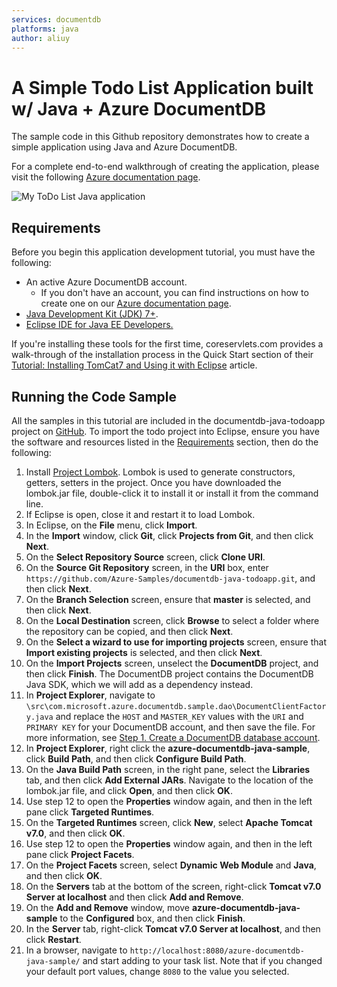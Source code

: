 ```yaml
---
services: documentdb
platforms: java
author: aliuy
---
```


# A Simple Todo List Application built w/ Java + Azure DocumentDB

The sample code in this Github repository demonstrates how to create a simple application using Java and Azure DocumentDB.

For a complete end-to-end walkthrough of creating the application, please visit the following [Azure documentation page](https://azure.microsoft.com/documentation/articles/documentdb-java-application/).

![My ToDo List Java application](./media/documentdb-java-application/image1.png)


## <a id="Requirements"></a>Requirements
Before you begin this application development tutorial, you must have the following:

- An active Azure DocumentDB account. 
  - If you don't have an account, you can find instructions on how to create one on our [Azure documentation page](https://azure.microsoft.com/documentation/articles/documentdb-create-account/).
- [Java Development Kit (JDK) 7+](http://www.oracle.com/technetwork/java/javase/downloads/index.html).
- [Eclipse IDE for Java EE Developers.](http://www.eclipse.org/downloads/packages/eclipse-ide-java-ee-developers/lunasr1)

If you're installing these tools for the first time, coreservlets.com provides a walk-through of the installation process in the Quick Start section of their [Tutorial: Installing TomCat7 and Using it with Eclipse](http://www.coreservlets.com/Apache-Tomcat-Tutorial/tomcat-7-with-eclipse.html) article. 

## <a id="Running"></a>Running the Code Sample

All the samples in this tutorial are included in the documentdb-java-todoapp project on [GitHub](https://github.com/Azure-Samples/documentdb-java-todoapp). To import the todo project into Eclipse, ensure you have the software and resources listed in the [Requirements](#Requirements) section, then do the following:

1. Install [Project Lombok](http://projectlombok.org/). Lombok is used to generate constructors, getters, setters in the project. Once you have downloaded the lombok.jar file, double-click it to install it or install it from the command line. 
2. If Eclipse is open, close it and restart it to load Lombok.
3. In Eclipse, on the **File** menu, click **Import**.
4. In the **Import** window, click **Git**, click **Projects from Git**, and then click **Next**. 
5. On the **Select Repository Source** screen, click **Clone URI**.
6. On the **Source Git Repository** screen, in the **URI** box, enter `https://github.com/Azure-Samples/documentdb-java-todoapp.git`, and then click **Next**.
7. On the **Branch Selection** screen, ensure that **master** is selected, and then click **Next**.
8. On the **Local Destination** screen, click **Browse** to select a folder where the repository can be copied, and then click **Next**.
9. On the **Select a wizard to use for importing projects** screen, ensure that **Import existing projects** is selected, and then click **Next**.
10. On the **Import Projects** screen, unselect the **DocumentDB** project, and then click **Finish**. The DocumentDB project contains the DocumentDB Java SDK, which we will add as a dependency instead.
11. In **Project Explorer**, navigate to `\src\com.microsoft.azure.documentdb.sample.dao\DocumentClientFactory.java` and replace the `HOST` and `MASTER_KEY` values with the `URI` and `PRIMARY KEY` for your DocumentDB account, and then save the file. For more information, see [Step 1. Create a DocumentDB database account](https://azure.microsoft.com/documentation/articles/documentdb-java-application#CreateDB).
12. In **Project Explorer**, right click the **azure-documentdb-java-sample**, click **Build Path**, and then click **Configure Build Path**.
13. On the **Java Build Path** screen, in the right pane, select the **Libraries** tab, and then click **Add External JARs**. Navigate to the location of the lombok.jar file, and click **Open**, and then click **OK**.
14. Use step 12 to open the **Properties** window again, and then in the left pane click **Targeted Runtimes**.
15. On the **Targeted Runtimes** screen, click **New**, select **Apache Tomcat v7.0**, and then click **OK**.
16. Use step 12 to open the **Properties** window again, and then in the left pane click **Project Facets**.
17. On the **Project Facets** screen, select **Dynamic Web Module** and **Java**, and then click **OK**.
18. On the **Servers** tab at the bottom of the screen, right-click **Tomcat v7.0 Server at localhost** and then click **Add and Remove**.
19. On the **Add and Remove** window, move **azure-documentdb-java-sample** to the **Configured** box, and then click **Finish**. 
20. In the **Server** tab, right-click **Tomcat v7.0 Server at localhost**, and then click **Restart**.
21. In a browser, navigate to `http://localhost:8080/azure-documentdb-java-sample/` and start adding to your task list. Note that if you changed your default port values, change `8080` to the value you selected.
